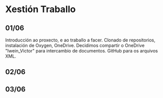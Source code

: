 # Xestión Traballo
## 01/06
Introducción ao proxecto, e ao traballo a facer. Clonado de repositorios, instalación de Oxygen, OneDrive.
Decidimos compartir o OneDrive "Iwein_Victor" para intercambio de documentos. GitHub para os arquivos XML.

## 02/06

## 03/06

